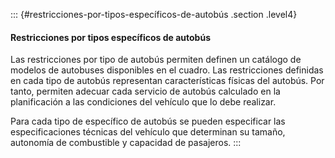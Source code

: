 ::: {#restricciones-por-tipos-específicos-de-autobús .section .level4}
#### Restricciones por tipos específicos de autobús

Las restricciones por tipo de autobús permiten definen un catálogo de
modelos de autobuses disponibles en el cuadro. Las restricciones
definidas en cada tipo de autobús representan características físicas
del autobús. Por tanto, permiten adecuar cada servicio de autobús
calculado en la planificación a las condiciones del vehículo que lo debe
realizar.

Para cada tipo de específico de autobús se pueden especificar las
especificaciones técnicas del vehículo que determinan su tamaño,
autonomía de combustible y capacidad de pasajeros.
:::
